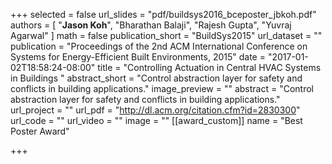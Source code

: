+++
selected = false
url_slides = "pdf/buildsys2016_bceposter_jbkoh.pdf"
authors = [
  "**Jason Koh**", "Bharathan Balaji", "Rajesh Gupta", "Yuvraj Agarwal"
]
math = false
publication_short = "BuildSys2015"
url_dataset = ""
publication = "Proceedings of the 2nd ACM International Conference on Systems for Energy-Efficient Built Environments, 2015"
date = "2017-01-02T18:58:24-08:00"
title = "Controlling Actuation in Central HVAC Systems in Buildings "
abstract_short = "Control abstraction layer for safety and conflicts in building applications."
image_preview = ""
abstract = "Control abstraction layer for safety and conflicts in building applications."
url_project = ""
url_pdf = "http://dl.acm.org/citation.cfm?id=2830300"
url_code = ""
url_video = ""
image = ""
[[award_custom]]
name = "Best Poster Award"

+++

